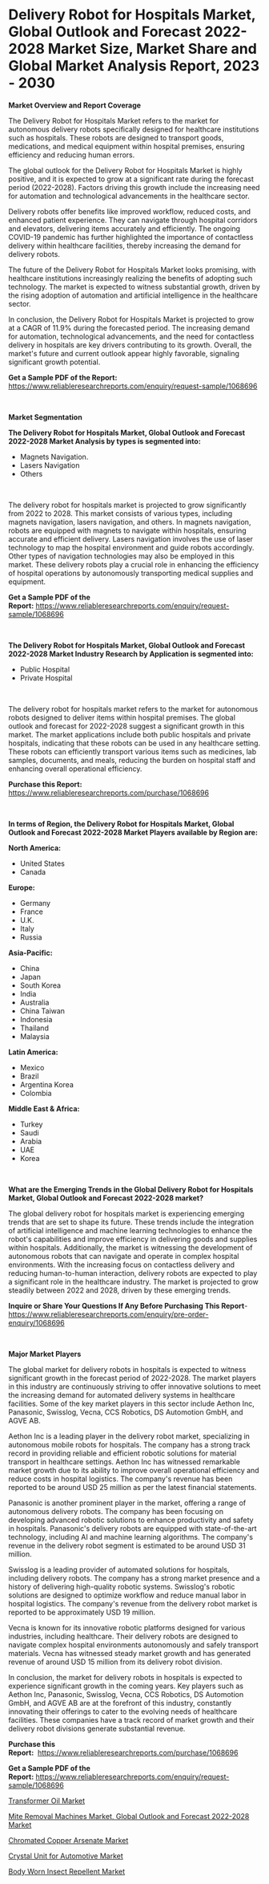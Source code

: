 <p><h1>Delivery Robot for Hospitals Market, Global Outlook and Forecast 2022-2028 Market Size, Market Share and Global Market Analysis Report, 2023 - 2030</h1></p><p><strong>Market Overview and Report Coverage</strong></p>
<p><p>The Delivery Robot for Hospitals Market refers to the market for autonomous delivery robots specifically designed for healthcare institutions such as hospitals. These robots are designed to transport goods, medications, and medical equipment within hospital premises, ensuring efficiency and reducing human errors.</p><p>The global outlook for the Delivery Robot for Hospitals Market is highly positive, and it is expected to grow at a significant rate during the forecast period (2022-2028). Factors driving this growth include the increasing need for automation and technological advancements in the healthcare sector.</p><p>Delivery robots offer benefits like improved workflow, reduced costs, and enhanced patient experience. They can navigate through hospital corridors and elevators, delivering items accurately and efficiently. The ongoing COVID-19 pandemic has further highlighted the importance of contactless delivery within healthcare facilities, thereby increasing the demand for delivery robots.</p><p>The future of the Delivery Robot for Hospitals Market looks promising, with healthcare institutions increasingly realizing the benefits of adopting such technology. The market is expected to witness substantial growth, driven by the rising adoption of automation and artificial intelligence in the healthcare sector.</p><p>In conclusion, the Delivery Robot for Hospitals Market is projected to grow at a CAGR of 11.9% during the forecasted period. The increasing demand for automation, technological advancements, and the need for contactless delivery in hospitals are key drivers contributing to its growth. Overall, the market's future and current outlook appear highly favorable, signaling significant growth potential.</p></p>
<p><strong>Get a Sample PDF of the Report:</strong> <a href="https://www.reliableresearchreports.com/enquiry/request-sample/1068696">https://www.reliableresearchreports.com/enquiry/request-sample/1068696</a></p>
<p>&nbsp;</p>
<p><strong>Market Segmentation</strong></p>
<p><strong>The Delivery Robot for Hospitals Market, Global Outlook and Forecast 2022-2028 Market Analysis by types is segmented into:</strong></p>
<p><ul><li>Magnets Navigation.</li><li>Lasers Navigation</li><li>Others</li></ul></p>
<p>&nbsp;</p>
<p><p>The delivery robot for hospitals market is projected to grow significantly from 2022 to 2028. This market consists of various types, including magnets navigation, lasers navigation, and others. In magnets navigation, robots are equipped with magnets to navigate within hospitals, ensuring accurate and efficient delivery. Lasers navigation involves the use of laser technology to map the hospital environment and guide robots accordingly. Other types of navigation technologies may also be employed in this market. These delivery robots play a crucial role in enhancing the efficiency of hospital operations by autonomously transporting medical supplies and equipment.</p></p>
<p><strong>Get a Sample PDF of the Report:</strong>&nbsp;<a href="https://www.reliableresearchreports.com/enquiry/request-sample/1068696">https://www.reliableresearchreports.com/enquiry/request-sample/1068696</a></p>
<p>&nbsp;</p>
<p><strong>The Delivery Robot for Hospitals Market, Global Outlook and Forecast 2022-2028 Market Industry Research by Application is segmented into:</strong></p>
<p><ul><li>Public Hospital</li><li>Private Hospital</li></ul></p>
<p>&nbsp;</p>
<p><p>The delivery robot for hospitals market refers to the market for autonomous robots designed to deliver items within hospital premises. The global outlook and forecast for 2022-2028 suggest a significant growth in this market. The market applications include both public hospitals and private hospitals, indicating that these robots can be used in any healthcare setting. These robots can efficiently transport various items such as medicines, lab samples, documents, and meals, reducing the burden on hospital staff and enhancing overall operational efficiency.</p></p>
<p><strong>Purchase this Report:</strong>&nbsp; <a href="https://www.reliableresearchreports.com/purchase/1068696">https://www.reliableresearchreports.com/purchase/1068696</a></p>
<p>&nbsp;</p>
<p><strong>In terms of Region, the Delivery Robot for Hospitals Market, Global Outlook and Forecast 2022-2028 Market Players available by Region are:</strong></p>
<p>
    <p> <strong> North America: </strong>
        <ul>
            <li>United States</li>
            <li>Canada</li>
        </ul>
        </p> 
    <p> <strong> Europe: </strong>
        <ul>
            <li>Germany</li>
            <li>France</li>
            <li>U.K.</li>
            <li>Italy</li>
            <li>Russia</li>
        </ul>
        </p> 
    <p> <strong> Asia-Pacific: </strong>
        <ul>
            <li>China</li>
            <li>Japan</li>
            <li>South Korea</li>
            <li>India</li>
            <li>Australia</li>
            <li>China Taiwan</li>
            <li>Indonesia</li>
            <li>Thailand</li>
            <li>Malaysia</li>
        </ul>
        </p> 
    <p> <strong> Latin America: </strong>
        <ul>
            <li>Mexico</li>
            <li>Brazil</li>
            <li>Argentina Korea</li>
            <li>Colombia</li>
        </ul>
        </p> 
    <p> <strong> Middle East & Africa: </strong>
        <ul>
            <li>Turkey</li>
            <li>Saudi</li>
            <li>Arabia</li>
            <li>UAE</li>
            <li>Korea</li>
        </ul>
    </p>
    </p>
<p>&nbsp;</p>
<p><strong>What are the Emerging Trends in the Global Delivery Robot for Hospitals Market, Global Outlook and Forecast 2022-2028 market?</strong></p>
<p><p>The global delivery robot for hospitals market is experiencing emerging trends that are set to shape its future. These trends include the integration of artificial intelligence and machine learning technologies to enhance the robot's capabilities and improve efficiency in delivering goods and supplies within hospitals. Additionally, the market is witnessing the development of autonomous robots that can navigate and operate in complex hospital environments. With the increasing focus on contactless delivery and reducing human-to-human interaction, delivery robots are expected to play a significant role in the healthcare industry. The market is projected to grow steadily between 2022 and 2028, driven by these emerging trends.</p></p>
<p><strong>Inquire or Share Your Questions If Any Before Purchasing This Report</strong>- <a href="https://www.reliableresearchreports.com/enquiry/pre-order-enquiry/1068696">https://www.reliableresearchreports.com/enquiry/pre-order-enquiry/1068696</a></p>
<p>&nbsp;</p>
<p><strong>Major Market Players</strong></p>
<p><p>The global market for delivery robots in hospitals is expected to witness significant growth in the forecast period of 2022-2028. The market players in this industry are continuously striving to offer innovative solutions to meet the increasing demand for automated delivery systems in healthcare facilities. Some of the key market players in this sector include Aethon Inc, Panasonic, Swisslog, Vecna, CCS Robotics, DS Automotion GmbH, and AGVE AB.</p><p>Aethon Inc is a leading player in the delivery robot market, specializing in autonomous mobile robots for hospitals. The company has a strong track record in providing reliable and efficient robotic solutions for material transport in healthcare settings. Aethon Inc has witnessed remarkable market growth due to its ability to improve overall operational efficiency and reduce costs in hospital logistics. The company's revenue has been reported to be around USD 25 million as per the latest financial statements.</p><p>Panasonic is another prominent player in the market, offering a range of autonomous delivery robots. The company has been focusing on developing advanced robotic solutions to enhance productivity and safety in hospitals. Panasonic's delivery robots are equipped with state-of-the-art technology, including AI and machine learning algorithms. The company's revenue in the delivery robot segment is estimated to be around USD 31 million.</p><p>Swisslog is a leading provider of automated solutions for hospitals, including delivery robots. The company has a strong market presence and a history of delivering high-quality robotic systems. Swisslog's robotic solutions are designed to optimize workflow and reduce manual labor in hospital logistics. The company's revenue from the delivery robot market is reported to be approximately USD 19 million.</p><p>Vecna is known for its innovative robotic platforms designed for various industries, including healthcare. Their delivery robots are designed to navigate complex hospital environments autonomously and safely transport materials. Vecna has witnessed steady market growth and has generated revenue of around USD 15 million from its delivery robot division.</p><p>In conclusion, the market for delivery robots in hospitals is expected to experience significant growth in the coming years. Key players such as Aethon Inc, Panasonic, Swisslog, Vecna, CCS Robotics, DS Automotion GmbH, and AGVE AB are at the forefront of this industry, constantly innovating their offerings to cater to the evolving needs of healthcare facilities. These companies have a track record of market growth and their delivery robot divisions generate substantial revenue.</p></p>
<p><strong>Purchase this Report:</strong>&nbsp;&nbsp;<a href="https://www.reliableresearchreports.com/purchase/1068696">https://www.reliableresearchreports.com/purchase/1068696</a></p>
<p></p>
<p><strong>Get a Sample PDF of the Report:</strong>&nbsp;<a href="https://www.reliableresearchreports.com/enquiry/request-sample/1068696">https://www.reliableresearchreports.com/enquiry/request-sample/1068696</a></p>
<p><p><a href="https://medium.com/@bank.build.unity/transformer-oil-market-size-growth-forecast-2023-2030-c15dc4a9f5d6">Transformer Oil Market</a></p><p><a href="https://github.com/GroverBarry/Market-Research-Report-List-1/blob/main/mite-removal-machines-market-global-outlook-and-forecast-2022-2028-market.md">Mite Removal Machines Market, Global Outlook and Forecast 2022-2028 Market</a></p><p><a href="https://medium.com/@flee.calm.mark/chromated-copper-arsenate-market-size-growth-forecast-2023-2030-ed79cd7e7d11">Chromated Copper Arsenate Market</a></p><p><a href="https://www.reportprime.com/crystal-unit-for-automotive-r3300">Crystal Unit for Automotive Market</a></p><p><a href="https://www.linkedin.com/pulse/body-worn-insect-repellent-market-size-2023-2030-global-fmube/">Body Worn Insect Repellent Market</a></p></p>